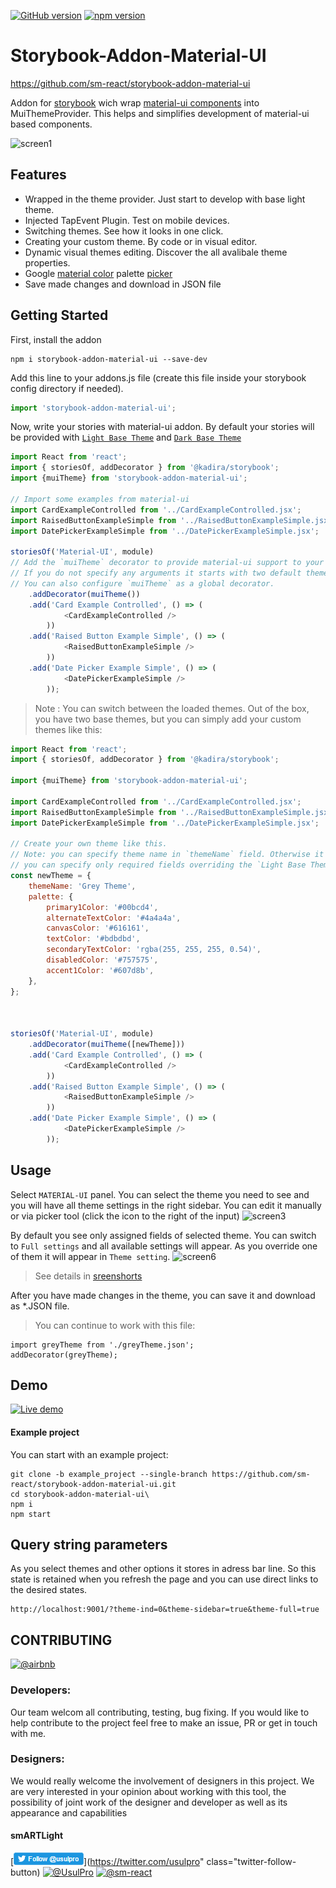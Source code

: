 [![GitHub version](https://badge.fury.io/gh/sm-react%2Fstorybook-addon-material-ui.svg)](https://badge.fury.io/gh/sm-react%2Fstorybook-addon-material-ui)
[![npm version](https://badge.fury.io/js/storybook-addon-material-ui.svg)](https://badge.fury.io/js/storybook-addon-material-ui)

#  Storybook-Addon-Material-UI 
https://github.com/sm-react/storybook-addon-material-ui

Addon for [storybook](https://github.com/kadirahq/react-storybook) wich wrap [material-ui components](http://www.material-ui.com/) into MuiThemeProvider. This helps and simplifies development of material-ui based components.

![screen1](https://raw.githubusercontent.com/sm-react/storybook-addon-material-ui/master/docs/screen1.png)

## Features

- Wrapped in the theme provider. Just start to develop with base light theme.
- Injected TapEvent Plugin. Test on mobile devices.
- Switching themes. See how it looks in one click.
- Creating your custom theme. By code or in visual editor.
- Dynamic visual themes editing. Discover the all avalibale theme properties.
- Google [material color](https://material.google.com/style/color.html#color-color-palette) palette [picker](https://github.com/sm-react/react-material-color-picker)
- Save made changes and download in JSON file

## Getting Started

First, install the addon

```shell
npm i storybook-addon-material-ui --save-dev
```

Add this line to your addons.js file (create this file inside your storybook config directory if needed).

```js
import 'storybook-addon-material-ui';
```

Now, write your stories with material-ui addon. By default your stories will be provided with [`Light Base Theme`](https://github.com/callemall/material-ui/blob/master/src/styles/baseThemes/lightBaseTheme.js) and [`Dark Base Theme`](https://github.com/callemall/material-ui/blob/master/src/styles/baseThemes/darkBaseTheme.js)

```js
import React from 'react';
import { storiesOf, addDecorator } from '@kadira/storybook';
import {muiTheme} from 'storybook-addon-material-ui';

// Import some examples from material-ui
import CardExampleControlled from '../CardExampleControlled.jsx';
import RaisedButtonExampleSimple from '../RaisedButtonExampleSimple.jsx';
import DatePickerExampleSimple from '../DatePickerExampleSimple.jsx';

storiesOf('Material-UI', module)
// Add the `muiTheme` decorator to provide material-ui support to your stories.
// If you do not specify any arguments it starts with two default themes
// You can also configure `muiTheme` as a global decorator.
    .addDecorator(muiTheme())
    .add('Card Example Controlled', () => (
            <CardExampleControlled />
        ))
    .add('Raised Button Example Simple', () => (
            <RaisedButtonExampleSimple />
        ))
    .add('Date Picker Example Simple', () => (
            <DatePickerExampleSimple />
        ));
```
> Note : You can switch between the loaded themes. Out of the box, you have two base themes, but you can simply add your custom themes like this:

```js
import React from 'react';
import { storiesOf, addDecorator } from '@kadira/storybook';

import {muiTheme} from 'storybook-addon-material-ui';

import CardExampleControlled from '../CardExampleControlled.jsx';
import RaisedButtonExampleSimple from '../RaisedButtonExampleSimple.jsx';
import DatePickerExampleSimple from '../DatePickerExampleSimple.jsx';

// Create your own theme like this. 
// Note: you can specify theme name in `themeName` field. Otherwise it will be displayed by the number.
// you can specify only required fields overriding the `Light Base Theme`
const newTheme = {
    themeName: 'Grey Theme',
    palette: {
        primary1Color: '#00bcd4',
        alternateTextColor: '#4a4a4a',
        canvasColor: '#616161',
        textColor: '#bdbdbd',
        secondaryTextColor: 'rgba(255, 255, 255, 0.54)',
        disabledColor: '#757575',
        accent1Color: '#607d8b',
    },
};



storiesOf('Material-UI', module)
    .addDecorator(muiTheme([newTheme]))
    .add('Card Example Controlled', () => (
            <CardExampleControlled />
        ))
    .add('Raised Button Example Simple', () => (
            <RaisedButtonExampleSimple />
        ))
    .add('Date Picker Example Simple', () => (
            <DatePickerExampleSimple />
        ));


```

## Usage

Select `MATERIAL-UI` panel. You can select the theme you need to see and you will have all theme settings in the right sidebar. You can edit it manually or via picker tool (click the icon to the right of the input)
![screen3](https://raw.githubusercontent.com/sm-react/storybook-addon-material-ui/master/docs/screen3.png)

By default you see only assigned fields of selected theme. You can switch to `Full settings` and all available settings will appear. As you override one of them it will appear in `Theme setting`.
![screen6](https://raw.githubusercontent.com/sm-react/storybook-addon-material-ui/master/docs/screen6.png)

> See details in [sreenshorts](./docs/screenshorts.md)

After you have made changes in the theme, you can save it and download as *.JSON file.
>You can continue to work with this file:
```
import greyTheme from './greyTheme.json';
addDecorator(greyTheme);
```

## Demo
[![Live demo](https://img.shields.io/badge/Live%20Demo-%20Storybook-brightgreen.svg)](https://sm-react.github.io/storybook-addon-material-ui)

#### Example project
You can start with an example project:

```shell 
git clone -b example_project --single-branch https://github.com/sm-react/storybook-addon-material-ui.git
cd storybook-addon-material-ui\
npm i
npm start
```
## Query string parameters
As you select themes and other options it stores in adress bar line. So this state is retained when you refresh the page and you can use direct links to the desired states.
```
http://localhost:9001/?theme-ind=0&theme-sidebar=true&theme-full=true
```

## CONTRIBUTING 
[![@airbnb](https://img.shields.io/badge/code%20style-Airbnb-brightgreen.svg)](./.eslintrc)
### Developers:
Our team welcom all contributing, testing, bug fixing. If you would like
to help contribute to the project feel free to make an issue, PR or get in touch with me.

### Designers:
We would really welcome the involvement of designers in this project. We are very interested in your opinion about working with this tool, the possibility of joint work of the designer and developer as well as its appearance and capabilities

#### smARTLight
[![@UsulPro](./twitter_button.png)](https://twitter.com/usulpro" class="twitter-follow-button)
[![@UsulPro](https://img.shields.io/badge/github-UsulPro-blue.svg)](https://github.com/UsulPro)
[![@sm-react](https://img.shields.io/badge/github-smARTLight-red.svg)](https://github.com/sm-react)

